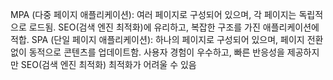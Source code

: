 MPA (다중 페이지 애플리케이션):
  여러 페이지로 구성되어 있으며, 각 페이지는 독립적으로 로드됨.
  SEO(검색 엔진 최적화)에 유리하고, 복잡한 구조를 가진 애플리케이션에 적합.
SPA (단일 페이지 애플리케이션):
  하나의 페이지로 구성되어 있으며, 페이지 전환 없이 동적으로 콘텐츠를 업데이트함.
  사용자 경험이 우수하고, 빠른 반응성을 제공하지만 SEO(검색 엔진 최적화) 최적화가 어려울 수 있음
